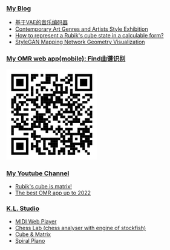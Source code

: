 <!--
**k-l-lambda/k-l-lambda** is a ✨ _special_ ✨ repository because its `README.md` (this file) appears on your GitHub profile.

Here are some ideas to get you started:

- 🔭 I’m currently working on ...
- 🌱 I’m currently learning ...
- 👯 I’m looking to collaborate on ...
- 🤔 I’m looking for help with ...
- 💬 Ask me about ...
- 📫 How to reach me: ...
- 😄 Pronouns: ...
- ⚡ Fun fact: ...
-->

### [My Blog](https://k-l-lambda.github.io/)

* [基于VAE的音乐编码器](https://k-l-lambda.github.io/2023/11/29/vae-based-music-encoder/)
* [Contemporary Art Genres and Artists Style Exhibition](https://k-l-lambda.github.io/2023/05/28/ai-art-styles/)
* [How to represent a Rubik's cube state in a calculable form?](https://k-l-lambda.github.io/2020/12/14/rubik-cube-notation/)
* [StyleGAN Mapping Network Geometry Visualization](https://k-l-lambda.github.io/2020/02/10/stylegan-mapping/)

### [My OMR web app(mobile): Find曲谱识别](https://parser.findpiano.cn/)
![OMR site qrcode](find-omr-qrcode.svg)

### [My Youtube Channel](https://www.youtube.com/@k.l.6905)

* [Rubik's cube is matrix!](https://www.youtube.com/watch?v=vfSx63VBGxc)
* [The best OMR app up to 2022](https://www.youtube.com/watch?v=06-q7S4Giuo&t=14s)

### [K.L. Studio](https://k-l-lambda.github.io/klstudio/)

* [MIDI Web Player](https://k-l-lambda.github.io/klstudio/#/midi-player)
* [Chess Lab (chess analyser with engine of stockfish)](https://k-l-lambda.github.io/klstudio/#/chess-lab)
* [Cube & Matrix](https://k-l-lambda.github.io/klstudio/#/documents/dynamic-labeled-cube3)
* [Spiral Piano](https://k-l-lambda.github.io/klstudio/#/spiral-piano)
